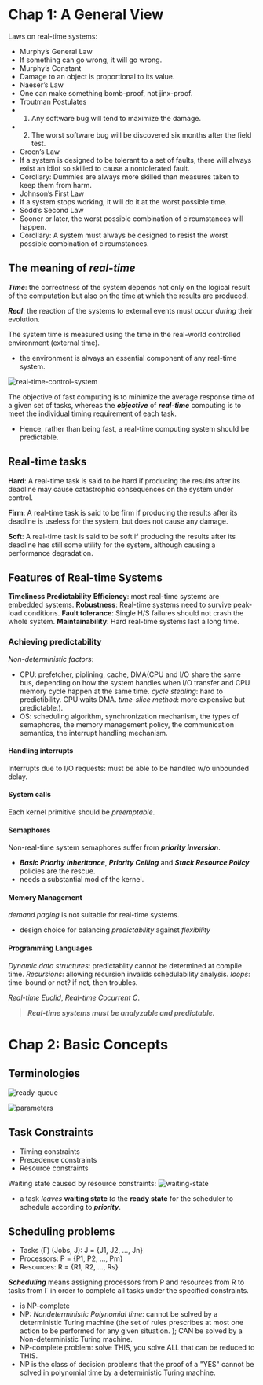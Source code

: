 # Chap 1: A General View

Laws on real-time systems:
* Murphy’s General Law
 * If something can go wrong, it will go wrong.
* Murphy’s Constant
 * Damage to an object is proportional to its value.
* Naeser’s Law
 * One can make something bomb-proof, not jinx-proof.
* Troutman Postulates
 * 1. Any software bug will tend to maximize the damage.
 * 2. The worst software bug will be discovered six months after the field test.
* Green’s Law
 * If a system is designed to be tolerant to a set of faults, there will always exist
an idiot so skilled to cause a nontolerated fault.
 * Corollary: Dummies are always more skilled than measures taken to keep them from
harm.
* Johnson’s First Law
 * If a system stops working, it will do it at the worst possible time.
* Sodd’s Second Law
 * Sooner or later, the worst possible combination of circumstances will happen.
 * Corollary: A system must always be designed to resist the worst possible combination
of circumstances.

## The meaning of *real-time*
***Time***: the correctness of the system depends not only on the logical
result of the computation but also on the time at which the results are produced.

***Real***: the reaction of the systems to external events must occur
*during* their evolution.

The system time is measured using the time in the real-world controlled environment (external time).
* the environment is always an essential component of any real-time system.

![real-time-control-system](https://cloud.githubusercontent.com/assets/14265605/11172068/da258b56-8bc4-11e5-8e95-fbbdb73f4b09.png)

The objective of fast computing is to minimize the average response
time of a given set of tasks, whereas the ***objective*** of ***real-time*** computing is to meet the individual
timing requirement of each task.
* Hence, rather than being fast, a real-time computing system should be predictable.

## Real-time tasks
**Hard**: A real-time task is said to be hard if producing the results after its deadline
may cause catastrophic consequences on the system under control.

**Firm**: A real-time task is said to be firm if producing the results after its deadline
is useless for the system, but does not cause any damage.

**Soft**: A real-time task is said to be soft if producing the results after its deadline
has still some utility for the system, although causing a performance degradation.

## Features of Real-time Systems
**Timeliness**
**Predictability**
**Efficiency**: most real-time systems are embedded systems.
**Robustness**: Real-time systems need to survive peak-load conditions.
**Fault tolerance**: Single H/S failures should not crash the whole system.
**Maintainability**: Hard real-time systems last a long time.

### Achieving predictability
*Non-deterministic factors*: 
* CPU: prefetcher, piplining, cache, DMA(CPU and I/O share the same bus, depending on how the system handles when I/O transfer and CPU memory cycle happen at the same time. *cycle stealing*: hard to predictibility. CPU waits DMA. *time-slice method*: more expensive but predictable.).
* OS: scheduling algorithm, synchronization mechanism, the types of semaphores, the memory management policy, the communication semantics, the interrupt handling mechanism.


#### Handling interrupts
Interrupts due to I/O requests: must be able to be handled w/o unbounded delay.

#### System calls
Each kernel primitive should be *preemptable*.

#### Semaphores
Non-real-time system semaphores suffer from ***priority inversion***.
* ***Basic Priority Inheritance***, ***Priority Ceiling*** and ***Stack Resource Policy*** policies are the rescue.
 * needs a substantial mod of the kernel.

#### Memory Management
*demand paging* is not suitable for real-time systems.
* design choice for balancing *predictability* against *flexibility*

#### Programming Languages
*Dynamic data structures*: predictablity cannot be determined at compile time.
*Recursions*: allowing recursion invalids schedulability analysis.
*loops*: time-bound or not? if not, then troubles.

*Real-time Euclid*, *Real-time Cocurrent C*.

> ***Real-time systems must be analyzable and predictable.***

# Chap 2: Basic Concepts
## Terminologies
![ready-queue](https://cloud.githubusercontent.com/assets/14265605/11217737/7056be58-8d17-11e5-88dd-429b0e1af754.png)

![parameters](https://cloud.githubusercontent.com/assets/14265605/11218035/db44a238-8d18-11e5-8876-10888a2b2c44.png)

## Task Constraints
* Timing constraints
* Precedence constraints
* Resource constraints

Waiting state caused by resource constraints:
![waiting-state](https://cloud.githubusercontent.com/assets/14265605/11218104/23bcc338-8d19-11e5-9e3f-6df713a99785.png)
* a task *leaves* **waiting state** *to* the **ready state** for the scheduler to schedule according to ***priority***.

## Scheduling problems
* Tasks (Γ) (Jobs, J): J = {J1, J2, ..., Jn}
* Processors: P = {P1, P2, ..., Pm}
* Resources: R = {R1, R2, ..., Rs}

***Scheduling*** means assigning processors from P and resources from R to tasks from Γ in order to complete all tasks under the specified constraints.
* is NP-complete
 * NP: *Nondeterministic Polynomial time*: cannot be solved by a deterministic Turing machine (the set of rules prescribes at most one action to be performed for any given situation. ); CAN be solved by a Non-deterministic Turing machine.
 * NP-complete problem: solve THIS, you solve ALL that can be reduced to THIS.
 * NP is the class of decision problems that the proof of a "YES" cannot be solved in polynomial time by a deterministic Turing machine.
